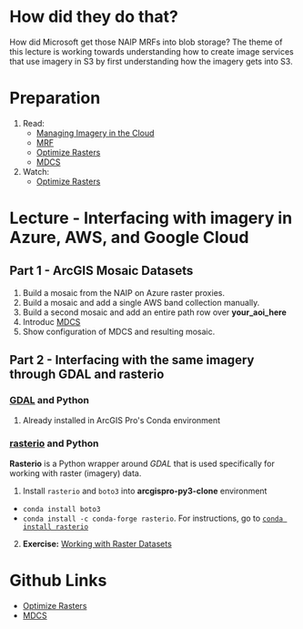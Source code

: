# How did they do that?
How did Microsoft get those NAIP MRFs into blob storage? The theme of this lecture is working towards understanding how to create image services that use imagery in S3 by first understanding how the imagery gets into S3.

# Preparation
1. Read:
    - [Managing Imagery in the Cloud](http://proceedings.esri.com/library/userconf/proc17/tech-workshops/tw_630-625.pdf)
    - [MRF](https://community.esri.com/thread/212729-mrf-s3-mosaics-caches-and-optimization)
    - [Optimize Rasters](https://github.com/Esri/OptimizeRasters)
    - [MDCS](https://github.com/Esri/mdcs-py)
2. Watch:
    - [Optimize Rasters](https://www.youtube.com/watch?v=NEu0BYA1jAA)

# Lecture - Interfacing with imagery in Azure, AWS, and Google Cloud
## Part 1 - ArcGIS Mosaic Datasets
1. Build a mosaic from the NAIP on Azure raster proxies.
2. Build a mosaic and add a single AWS band collection manually.
3. Build a second mosaic and add an entire path row over **your_aoi_here**
4. Introduc [MDCS](https://github.com/Esri/mdcs-py)
5. Show configuration of MDCS and resulting mosaic.

## Part 2 - Interfacing with the same imagery through GDAL and rasterio

### [GDAL](https://pypi.org/project/GDAL/) and Python
1. Already installed in ArcGIS Pro's Conda environment

### [rasterio](https://rasterio.readthedocs.io/en/stable/) and Python
**Rasterio** is a Python wrapper around *GDAL* that is used specifically for working with raster (imagery) data.

1. Install ```rasterio``` and ```boto3``` into **arcgispro-py3-clone** environment
  - ```conda install boto3```
  - ```conda install -c conda-forge rasterio```. For instructions, go to [```conda install rasterio```](https://github.com/conda-forge/rasterio-feedstock)
2. **Exercise:** [Working with Raster Datasets](https://geohackweek.github.io/raster/04-workingwithrasters/)

# Github Links
  - [Optimize Rasters](https://github.com/Esri/OptimizeRasters)
  - [MDCS](https://github.com/Esri/mdcs-py)
